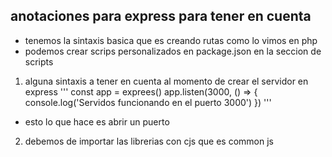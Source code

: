 ## anotaciones para express para tener en cuenta

- tenemos la sintaxis basica que es creando rutas como lo vimos en php
- podemos crear scrips personalizados en package.json en la seccion de scripts
1. alguna sintaxis a tener en cuenta al momento de crear el servidor en express
'''
const app = exprees()
app.listen(3000, () => {
    console.log('Servidos funcionando en el puerto 3000')
})
'''
- esto lo que hace es abrir un puerto

2. debemos de importar las librerias con cjs que es common js
